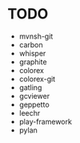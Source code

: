 TODO
====

* mvnsh-git
* carbon
* whisper
* graphite
* colorex
* colorex-git
* gatling
* gcviewer
* geppetto
* leechr
* play-framework
* pylan


